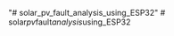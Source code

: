 "# solar_pv_fault_analysis_using_ESP32" 
#   s o l a r _ p v _ f a u l t _ a n a l y s i s _ u s i n g _ E S P 3 2  
 